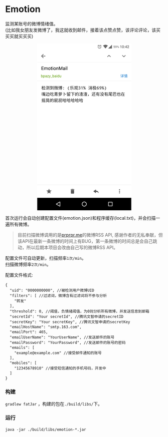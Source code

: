 Emotion
=======
监测某账号的微博情绪值。      
(比如我女朋友发微博了，我这就收到邮件，接着该点赞点赞，该评论评论，该买买买就买买买)
<div  align="center">    
  <img src="https://github.com/Bpazy/utils/blob/master/pic/emotion_01.png" width = "300" alt="preview" align=center />
</div>

首次运行会自动创建配置文件(emotion.json)和程序缓存(local.txt)，并会扫描一遍所有微博。        
>目前扫描微博调用的是[prprpr.me](prprpr.me)的微博RSS API, 感谢作者的无私奉献，但该API在最新一条微博的时间上有BUG，第一条微博的时间总是会自己跳动，所以后期本项目会改由自己写的微博RSS API。    

配置文件可自动更新，扫描频率`1次/min`。     
扫描微博频率`2次/min`。    

配置文件格式:    
```
{
  "uid": "0000000000", //被检测用户微博UID
  "filters": [ //过滤词，微博含有过滤词将不参与分析
    "转发"
  ],
  "threshold": 0, //阈值，负情绪阈值，为0则分析所有微博，并发送信息到邮箱
  "secretId": "Your secretId", //腾讯文智申请的secretID
  "secretKey": "Your secretKey", //腾讯文智申请的secretKey
  "emailHostName": "smtp.163.com",
  "emailPort": 465,
  "emailUserName": "YourUserName", //发送邮件的账号
  "emailPassword": "YourPassword", //发送邮件的账号的密码
  "emails": [
    "example@example.com" //接受邮件通知的账号
  ],
  "mobiles": [
    "12345678910" //接受短信通知的手机号码，开发中
  ]
}
```

### 构建
`gradlew fatJar` ，构建的包在`./build/libs/`下。    
### 运行
`java -jar ./build/libs/emotion-*.jar`
